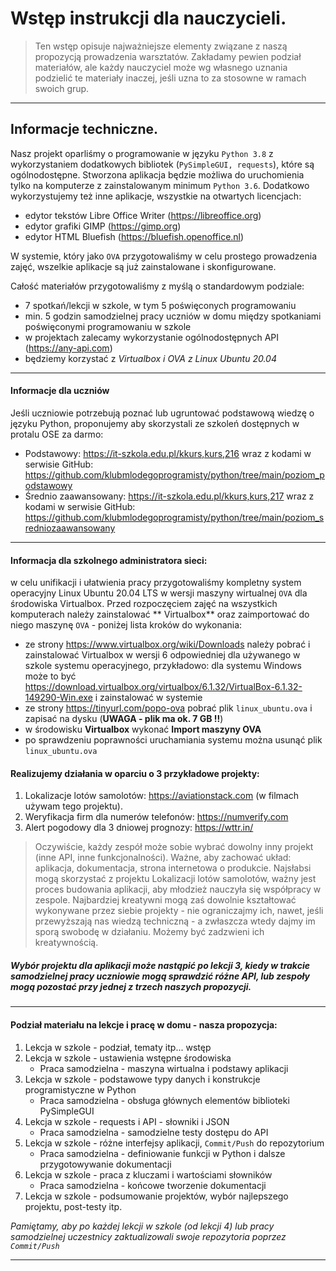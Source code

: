 # Wstęp instrukcji dla nauczycieli.

> Ten wstęp opisuje najważniejsze elementy związane z naszą propozycją prowadzenia warsztatów. Zakładamy pewien podział materiałów,
> ale każdy nauczyciel może wg własnego uznania podzielić te materiały inaczej, jeśli uzna to za stosowne w ramach swoich grup.
>

---

## Informacje techniczne.

Nasz projekt oparliśmy o programowanie w języku `Python 3.8` z wykorzystaniem dodatkowych
bibliotek (`PySimpleGUI, requests`), które są ogólnodostępne. Stworzona aplikacja będzie możliwa do uruchomienia tylko
na komputerze z zainstalowanym minimum `Python 3.6`. Dodatkowo wykorzystujemy też inne aplikacje, wszystkie na otwartych
licencjach:

- edytor tekstów Libre Office Writer (https://libreoffice.org)
- edytor grafiki GIMP (https://gimp.org)
- edytor HTML Bluefish (https://bluefish.openoffice.nl)

W systemie, który jako `OVA` przygotowaliśmy w celu prostego prowadzenia zajęć, wszelkie aplikacje są już zainstalowane
i skonfigurowane.

Całość materiałów przygotowaliśmy z myślą o standardowym podziale:

- 7 spotkań/lekcji w szkole, w tym 5 poświęconych programowaniu
- min. 5 godzin samodzielnej pracy uczniów w domu między spotkaniami poświęconymi programowaniu w szkole
- w projektach zalecamy wykorzystanie ogólnodostępnych API (https://any-api.com)
- będziemy korzystać z *Virtualbox i OVA z Linux Ubuntu 20.04*

---

#### Informacje dla uczniów

Jeśli uczniowie potrzebują poznać lub ugruntować podstawową wiedzę o języku Python, proponujemy aby skorzystali ze szkoleń 
dostępnych w protalu OSE za darmo: 
- Podstawowy: https://it-szkola.edu.pl/kkurs,kurs,216 wraz z kodami w serwisie GitHub: https://github.com/klubmlodegoprogramisty/python/tree/main/poziom_podstawowy
- Średnio zaawansowany: https://it-szkola.edu.pl/kkurs,kurs,217 wraz z kodami w serwisie GitHub: https://github.com/klubmlodegoprogramisty/python/tree/main/poziom_sredniozaawansowany

---

#### Informacja dla szkolnego administratora sieci:

w celu unifikacji i ułatwienia pracy przygotowaliśmy kompletny system operacyjny Linux Ubuntu 20.04 LTS w wersji maszyny
wirtualnej `OVA` dla środowiska Virtualbox. Przed rozpoczęciem zajęć na wszystkich komputerach należy zainstalować **
Virtualbox** oraz zaimportować do niego maszynę `OVA` - poniżej lista kroków do wykonania:

- ze strony https://www.virtualbox.org/wiki/Downloads należy pobrać i zainstalować Virtualbox w wersji 6 odpowiedniej
  dla używanego w szkole systemu operacyjnego, przykładowo: dla systemu Windows może to
  być https://download.virtualbox.org/virtualbox/6.1.32/VirtualBox-6.1.32-149290-Win.exe i zainstalować w systemie
- ze strony https://tinyurl.com/popo-ova pobrać plik `linux_ubuntu.ova` i zapisać na dysku (**UWAGA - plik ma ok. 7
  GB !!**)
- w środowisku **Virtualbox** wykonać **Import maszyny OVA**
- po sprawdzeniu poprawności uruchamiania systemu można usunąć plik `linux_ubuntu.ova`

#### Realizujemy działania w oparciu o 3 przykładowe projekty:

1. Lokalizacje lotów samolotów: https://aviationstack.com (w filmach używam tego projektu).
2. Weryfikacja firm dla numerów telefonów: https://numverify.com
3. Alert pogodowy dla 3 dniowej prognozy: https://wttr.in/

> Oczywiście, każdy zespół może sobie wybrać dowolny inny projekt (inne API, inne funkcjonalności).
> Ważne, aby zachować układ: aplikacja, dokumentacja, strona internetowa o produkcie.
> Najsłabsi mogą skorzystać z projektu Lokalizacji lotów samolotów, ważny jest proces budowania aplikacji,
> aby młodzież nauczyła się współpracy w zespole. Najbardziej kreatywni mogą zaś dowolnie kształtować wykonywane
> przez siebie projekty - nie ograniczajmy ich, nawet, jeśli przewyższają nas wiedzą techniczną - a zwłaszcza wtedy dajmy im sporą swobodę w działaniu.
> Możemy być zadzwieni ich kreatywnością.

##### Wybór projektu dla aplikacji może nastąpić po lekcji 3, kiedy w trakcie samodzielnej pracy uczniowie mogą sprawdzić różne API, lub zespoły mogą pozostać przy jednej z trzech naszych propozycji.

---

#### Podział materiału na lekcje i pracę w domu - nasza propozycja:

1. Lekcja w szkole - podział, tematy itp... wstęp
2. Lekcja w szkole - ustawienia wstępne środowiska
    * Praca samodzielna - maszyna wirtualna i podstawy aplikacji
3. Lekcja w szkole - podstawowe typy danych i konstrukcje programistyczne w Python
    * Praca samodzielna - obsługa głównych elementów biblioteki PySimpleGUI
4. Lekcja w szkole - requests i API - słowniki i JSON
    * Praca samodzielna - samodzielne testy dostępu do API
5. Lekcja w szkole - różne interfejsy aplikacji, `Commit/Push` do repozytorium
   * Praca samodzielna - definiowanie funkcji w Python i dalsze przygotowywanie dokumentacji
6. Lekcja w szkole - praca z kluczami i wartościami słowników
   * Praca samodzielna - końcowe tworzenie dokumentacji
7. Lekcja w szkole - podsumowanie projektów, wybór najlepszego projektu, post-testy itp.

*Pamiętamy, aby po każdej lekcji w szkole (od lekcji 4) lub pracy samodzielnej uczestnicy zaktualizowali swoje
repozytoria poprzez `Commit/Push`*

---
